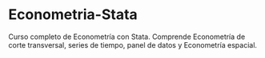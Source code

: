# Econometria-Stata
Curso completo de Econometría con Stata. Comprende Econometría de corte transversal, series de tiempo, panel de datos y Econometría espacial.
